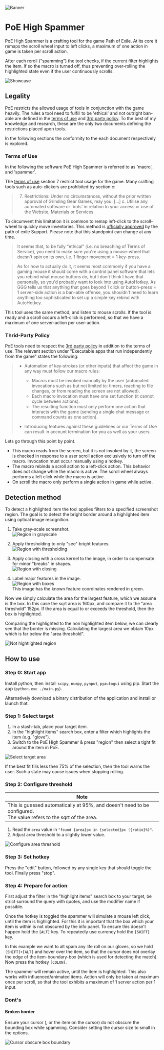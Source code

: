 ![Banner](img/banner.png)
# PoE High Spammer

PoE High Spammer is a crafting tool for the game Path of Exile.
At its core it remaps the scroll wheel input to left clicks, a maximum of one action in game is taken per scroll action.

After each reroll ("spamming") the tool checks, if the current filter highlights the item. If so the macro is turned off, thus preventing over-rolling the highlighted state even if the user continuously scrolls.

![Showcase](img/showcase.png)

## Legality

PoE restricts the allowed usage of tools in conjunction with the game heavily. The rules a tool need to fulfill to be 'ethical' and not outright ban-able are defined in the [terms of use](https://www.pathofexile.com/legal/terms-of-use-and-privacy-policy) and [3rd party policy](https://www.pathofexile.com/developer/docs#policy). To the best of my knowledge and research, these are the only two documents defining the restrictions placed upon tools.

In the following sections the conformity to the each document respectively is explored.

### Terms of Use

In the following the software PoE High Spammer is referred to as 'macro', and 'spammer'.

The [terms of use](https://www.pathofexile.com/legal/terms-of-use-and-privacy-policy) section 7 restrict tool usage for the game. Many crafting tools such as auto-clickers are prohibited by section c:
> 7. Restrictions: Under no circumstances, without the prior written approval of Grinding Gear Games, may you:
> [...]
> c. Utilise any automated software or 'bots' in relation to your access or use of the Website, Materials or Services.

To circumvent this limitation it is common to remap left-click to the scroll-wheel to quickly move inventories. This method is [officially approved](https://www.reddit.com/r/pathofexile/comments/8y5cay/in_light_of_the_recent_build_of_the_week_video/) by the path of exile Support. Please note that this standpoint can change at any time.

> It seems that, to be fully "ethical" (i.e. no breaching of Terms of Service), you need to make sure you're using a mouse-wheel that doesn't spin on its own, i.e. 1 finger movement = 1 key-press.

> As for how to actually do it, it seems most commonly if you have a gaming mouse it should come with a control panel software that lets you rebind what mouse buttons do, but I don't think I have that personally, so you'd probably want to look into using AutoHotkey. As GGG tells us that anything that goes beyond 1 click or button-press = 1 server-side action is a ban-able offense, you shouldn't need to learn anything too sophisticated to set up a simple key rebind with AutoHotkey.

This tool uses the same method, and listen to mouse scrolls. If the tool is ready and a scroll occurs a left-click is performed, so that we have a maximum of one server-action per user-action.

### Thrid-Party Policy

PoE tools need to respect the [3rd party policy](https://www.pathofexile.com/developer/docs#policy) in addition to the terms of use. The relevant section under "Executable apps that run independently from the game" states the following:

>   * Automation of key-strokes (or other inputs) that affect the game in any way must follow our macro rules:
>
>     * Macros must be invoked manually by the user (automated invocations such as but not limited to: timers, reacting to file changes, or from reading the screen are not allowed).
>     * Each macro invocation must have one set function (it cannot cycle between actions).
>     * The resulting function must only perform one action that interacts with the game (sending a single chat message or command counts as one action).
>
>   * Introducing features against these guidelines or our Terms of Use can result in account termination for you as well as your users.

Lets go through this point by point.
* This macro reads from the screen, but it is not invoked by it, the screen is checked in response to a user scroll action exclusively to turn off the macro. Invocation must occur manually using a hotkey.
* The macro rebinds a scroll action to a left-click action. This behavior does not change while the macro is active. The scroll wheel always performs a left click while the macro is active.
* On scroll the macro only perform a single action in game while active.

## Detection method

To detect a highlighted item the tool applies filters to a specified screenshot region. The goal is to detect the bright border around a highlighted item using optical image recognition.

1. Take gray-scale screenshot. <br/> ![Region in grayscale](img/demo-gray.png)

2. Apply thresholding to only "see" bright features. <br/> ![Region with thresholding](img/demo-thres.png)

3. Apply closing with a cross kernel to the image, in order to compensate for minor "breaks" in shapes. <br/> ![Region with closing](img/demo-close.png)

4. Label major features in the image. <br/> ![Region with boxes](img/demo-boxed.png) <br/> This image has the known feature coordinates rendered in green.

Now we simply calculate the area for the largest feature, which we assume is the box. In this case the sqrt area is 160px, and compare it to the "area threshold" 152px. If the area is equal to or exceeds the threshold, then the box is highlighted.

Comparing the highlighted to the non highlighted item below, we can clearly see that the border is missing. Calculating the largest area we obtain 10px which is far below the "area threshold".

![Not hightlighted region](img/demo-no-highlight.png)

## How to use

### Step 0: Start app

Install python, then install `scipy`, `numpy`, `pynput`, `pyautogui` using pip. Start the app (`python.exe ./main.py`).

Alternatively download a binary distribution of the application and install or launch that.

### Step 1: Select target

1. In a stash-tab, place your target item.
2. In the "highlight items" search box, enter a filter which highlights the item (e.g. "glove").
3. Switch to the PoE High Spammer & press "region" then select a tight fit around the item in PoE.

![Select target area](img/select-target.png)

If the best fit fills less then 75% of the selection, then the tool warns the user. Such a state may cause issues when stopping rolling.

### Step 2: Configure threshold

| Note                                                           |
| -------------------------------------------------------------- |
| This is guessed automatically at 95%, and doesn't need to be configured. <br/> The value refers to the sqrt of the area. |

1. Read the `area` value in `"found {area}px in {selected}px ({ratio}%)"`.
2. Adjust area threshold to a slightly lower value.

![Configure area threshold](img/configure-threshold.png)

### Step 3: Set hotkey

Press the "edit" button, followed by any single key that should toggle the tool. Finally press "stop".

### Step 4: Prepare for action

First adjust the filter in the "highlight items" search box to your target, be strict surround the query with quotes, and use the modifier name if possible.

Once the hotkey is toggled the spammer will simulate a mouse left click, until the item is highlighted.
For this it is important that the box which your item is within is not obscured by the info panel.
To ensure this doesn't happen hold the `[ALT]` key.
To repeatedly use currency hold the `[SHIFT]` key.

In this example we want to alt spam any life roll on our gloves, so we hold `[SHIFT]+[ALT]` and hover over the item, so that the cursor does not overlay the edge of the item-boundary-box (which is used for detecting the match).
Now press the hotkey `[COLON]`.

The spammer will remain active, until the item is highlighted. This also works with influenced/animated items.
Action will only be taken at maximum once per scroll, so that the tool exhibits a maximum of 1 server action per 1 input.

### Dont's

#### Broken border

Ensure your cursor (, or the item on the cursor) do not obscure the bounding box while spamming. Consider setting the cursor size to small in the options.

![Cursor obscure box boundary](img/cursor-obscure-box.png)

